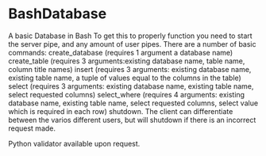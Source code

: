 # BashDatabase
A basic Database in  Bash
To get this to properly function you need to start the server pipe, and any amount of user pipes. 
There are a number of basic commands:
  create_database (requires 1 argument a database name)
  create_table (requires 3 arguments:existing database name, table name, column title names)
  insert (requires 3 arguments: existing database name, existing table name, a tuple of values equal to the columns in the table)
  select (requires 3 arguments: existing database name, existing table name, select requested columns)
  select_where (requires 4 arguments: existing database name, existing table name, select requested columns, select value which is required in each row)
  shutdown.
The client can differentiate between the varios different users, but will shutdown if there is an incorrect request made.

Python validator available upon request.
